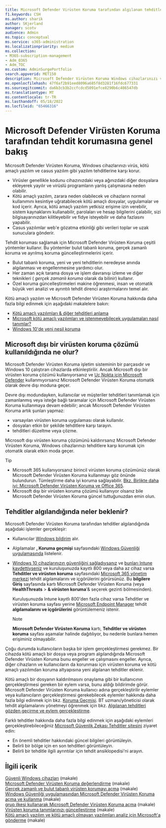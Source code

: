 ```yaml
---
title: Microsoft Defender Virüsten Koruma tarafından algılanan tehditler
f1.keywords: CSH
ms.author: sharik
author: SKjerland
manager: scotv
audience: Admin
ms.topic: conceptual
ms.service: o365-administration
ms.localizationpriority: medium
ms.collection:
- M365-subscription-management
- Adm_O365
- Adm_TOC
ms.custom: AdminSurgePortfolio
search.appverid: MET150
description: Microsoft Defender Virüsten Koruma Windows cihazlarınızı virüs, kötü amaçlı yazılım ve casus yazılım gibi yazılım tehditlerine karşı nasıl koruyacağınızı öğrenin.
ms.openlocfilehash: 47f6af2b91eed8096a685f8d3281f16fdc677331
ms.sourcegitcommit: da6b3cb3b2ccfcdcd5091efce8290b6c486547db
ms.translationtype: MT
ms.contentlocale: tr-TR
ms.lasthandoff: 05/18/2022
ms.locfileid: "65466316"
---
```

# <a name="overview-of-threat-protection-by-microsoft-defender-antivirus"></a>Microsoft Defender Virüsten Koruma tarafından tehdit korumasına genel bakış

Microsoft Defender Virüsten Koruma, Windows cihazlarınızı virüs, kötü amaçlı yazılım ve casus yazılım gibi yazılım tehditlerine karşı korur.

- Virüsler genellikle kodunu cihazınızdaki veya ağınızdaki diğer dosyalara ekleyerek yayılır ve virüslü programların yanlış çalışmasına neden olabilir.
- Kötü amaçlı yazılım, zarara neden olabilecek ve cihazların normal kullanımını kesintiye uğratabilecek kötü amaçlı dosyalar, uygulamalar ve kod içerir. Ayrıca, kötü amaçlı yazılım yetkisiz erişime izin verebilir, sistem kaynaklarını kullanabilir, parolaları ve hesap bilgilerini çalabilir, sizi bilgisayarınızdan kilitleyebilir ve fidye isteyebilir ve daha fazlasını yapabilir.
- Casus yazılımlar web'e gözatma etkinliği gibi verileri toplar ve uzak sunuculara gönderir.
 
Tehdit koruması sağlamak için Microsoft Defender Virüsten Koruma çeşitli yöntemler kullanır. Bu yöntemler bulut tabanlı koruma, gerçek zamanlı koruma ve ayrılmış koruma güncelleştirmelerini içerir.

- Bulut tabanlı koruma, yeni ve yeni tehditlerin neredeyse anında algılanması ve engellenmesine yardımcı olur.
- Her zaman açık tarama dosya ve işlem davranışı izleme ve diğer teknikleri ( *gerçek zamanlı koruma* olarak da bilinir) kullanır.
- Özel koruma güncelleştirmeleri makine öğrenmesi, insan ve otomatik büyük veri analizi ve ayrıntılı tehdit direnci araştırmalarını temel alır. 

Kötü amaçlı yazılım ve Microsoft Defender Virüsten Koruma hakkında daha fazla bilgi edinmek için aşağıdaki makalelere bakın: 

- [Kötü amaçlı yazılımları & diğer tehditleri anlama](/windows/security/threat-protection/intelligence/understanding-malware)
- [Microsoft kötü amaçlı yazılımları ve istenmeyebilecek uygulamaları nasıl tanımlar?](/windows/security/threat-protection/intelligence/criteria)
- [Windows 10'de yeni nesil koruma](/windows/security/threat-protection/microsoft-defender-antivirus/microsoft-defender-antivirus-in-windows-10)

## <a name="what-happens-when-a-non-microsoft-antivirus-solution-is-used"></a>Microsoft dışı bir virüsten koruma çözümü kullanıldığında ne olur? 

Microsoft Defender Virüsten Koruma işletim sisteminin bir parçasıdır ve Windows 10 çalıştıran cihazlarda etkinleştirilir. Ancak Microsoft dışı bir virüsten koruma çözümü kullanıyorsanız ve [Uç Nokta için Microsoft Defender](/windows/security/threat-protection/microsoft-defender-atp/microsoft-defender-advanced-threat-protection) kullanmıyorsanız Microsoft Defender Virüsten Koruma otomatik olarak devre dışı moduna geçer.  

Devre dışı modundayken, kullanıcılar ve müşteriler tehditleri tanımlamak için zamanlanmış veya isteğe bağlı taramalar için Microsoft Defender Virüsten Koruma kullanmaya devam edebilir; ancak Microsoft Defender Virüsten Koruma artık şunları yapmaz:

- varsayılan virüsten koruma uygulaması olarak kullanılır.
- dosyaları etkin bir şekilde tehditlere karşı tarayın.
- tehditleri düzeltme veya çözme.

Microsoft dışı virüsten koruma çözümünü kaldırırsanız Microsoft Defender Virüsten Koruma, Windows cihazlarınızı tehditlere karşı korumak için otomatik olarak etkin moda geçer.

> [!TIP]
> - Microsoft 365 kullanıyorsanız birincil virüsten koruma çözümünüz olarak Microsoft Defender Virüsten Koruma kullanmayı göz önünde bulundurun. Tümleştirme daha iyi koruma sağlayabilir. [Bkz. Birlikte daha iyi: Microsoft Defender Virüsten Koruma ve Office 365](/windows/security/threat-protection/microsoft-defender-antivirus/office-365-microsoft-defender-antivirus).
> - Microsoft dışı bir virüsten koruma çözümü kullanıyor olsanız bile Microsoft Defender Virüsten Koruma güncel tuttuğunuzdan emin olun.

## <a name="what-to-expect-when-threats-are-detected"></a>Tehditler algılandığında neler beklenir?

Microsoft Defender Virüsten Koruma tarafından tehditler algılandığında aşağıdaki işlemler gerçekleşir:

- Kullanıcılar [Windows bildirim](https://support.microsoft.com/windows/8942c744-6198-fe56-4639-34320cf9444e) alır. 
- Algılamalar **, Koruma geçmişi** sayfasındaki [Windows Güvenliği uygulamasında](/windows/security/threat-protection/windows-defender-security-center/windows-defender-security-center) listelenir.  
- [Windows 10 cihazlarınızın güvenliğini sağladıysanız](../setup/secure-win-10-pcs.md) ve [bunları Intune kaydettiyseniz](/mem/intune/enrollment/windows-enrollment-methods) ve kuruluşunuzda kayıtlı 800 veya daha az cihaz varsa **Tehditler ve virüsten koruma** sayfasındaki <a href="https://go.microsoft.com/fwlink/p/?linkid=2024339" target="_blank">Microsoft 365 yönetim merkezi</a> tehdit algılamalarını ve içgörülerini görürsünüz. Bu **bilgilere** **Giriş** sayfasında kartı Microsoft Defender Virüsten Koruma (veya **HealthThreats** >  **& virüsten koruma**'& seçerek gezinti bölmesinden).

    Kuruluşunuzda Intune kayıtlı 800'den fazla cihaz varsa Tehditler ve virüsten koruma sayfası yerine [Microsoft Endpoint Manager](/mem/endpoint-manager-overview) tehdit **algılamalarını ve içgörülerini** görüntülemeniz istenir.
 
    > [!NOTE]
    > **Microsoft Defender Virüsten Koruma** kartı, **Tehditler ve virüsten koruma** sayfası aşamalar halinde dağıtılıyor, bu nedenle bunlara hemen erişiminiz olmayabilir.

Çoğu durumda kullanıcıların başka bir işlem gerçekleştirmesi gerekmez. Bir cihazda kötü amaçlı bir dosya veya program algılandığında Microsoft Defender Virüsten Koruma bunu engeller ve çalışmasını engeller. Ayrıca, diğer cihazların ve kullanıcıların da korunması için virüsten koruma ve kötü amaçlı yazılımdan koruma altyapısına yeni algılanan tehditler eklenir.  

Kötü amaçlı bir dosyanın kaldırılmasını onaylama gibi bir kullanıcının gerçekleştirmesi gereken bir eylem varsa, bunu aldığı bildirimde görür. Microsoft Defender Virüsten Koruma kullanıcı adına gerçekleştirilir eylemler veya kullanıcıların gerçekleştirmesi gerekebilecek eylemler hakkında daha fazla bilgi edinmek için bkz. [Koruma Geçmişi](https://support.microsoft.com/office/f1e5fd95-09b4-46d1-b8c7-1059a1e09708). BT uzmanı/yöneticisi olarak tehdit algılamalarını yönetmeyi öğrenmek için bkz. [Algılanan tehditleri gözden geçirme ve eylem gerçekleştirme](review-threats-take-action.md).

Farklı tehditler hakkında daha fazla bilgi edinmek için aşağıdaki eylemleri gerçekleştirebileceğiniz <a href="https://www.microsoft.com/wdsi/threats" target="_blank">Microsoft Güvenlik Zekası Tehditler sitesini</a> ziyaret edin: 

- En önemli tehditler hakkındaki güncel bilgileri görüntüleyin.
- Belirli bir bölge için en son tehditleri görüntüleyin.
- Belirli bir tehditle ilgili ayrıntılar için tehdit ansiklopedisi'ni arayın.

## <a name="related-content"></a>İlgili içerik

[Güvenli Windows cihazları](/misc/m365bp-secure-windows-devices) (makale)\
[Microsoft Defender Virüsten Koruma değerlendirme](/windows/security/threat-protection/microsoft-defender-antivirus/evaluate-microsoft-defender-antivirus) (makale)\
[Gerçek zamanlı ve bulut tabanlı virüsten korumayı açma](/mem/intune/user-help/turn-on-defender-windows#turn-on-real-time-and-cloud-delivered-protection) (makale)\
[Windows Güvenliği uygulamasından Microsoft Defender Virüsten Koruma açma ve kullanma](/windows/security/threat-protection/microsoft-defender-antivirus/microsoft-defender-security-center-antivirus) (makale)\
[grup ilkesi kullanarak Microsoft Defender Virüsten Koruma açma](/mem/intune/user-help/turn-on-defender-windows#turn-on-windows-defender) (makale)\
[Virüsten koruma tanımlarınızı güncelleştirme](/mem/intune/user-help/turn-on-defender-windows#update-your-antivirus-definitions) (makale)\
[Kötü amaçlı yazılım ve kötü amaçlı olmayan yazılımları analiz için Microsoft'a gönderme](/microsoft-365/security/office-365-security/submitting-malware-and-non-malware-to-microsoft-for-analysis) (makale)